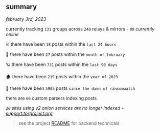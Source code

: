 
## summary
_february 3rd, 2023_

currently tracking `131` groups across `240` relays & mirrors - _`80` currently online_

⏲ there have been `18` posts within the `last 24 hours`

🦈 there have been `27` posts within the `month of february`

🪐 there have been `731` posts within the `last 90 days`

🏚 there have been `219` posts within the `year of 2023`

🦕 there have been `5905` posts `since the dawn of ransomwatch`

there are `66` custom parsers indexing posts

_`20` sites using v2 onion services are no longer indexed - [support.torproject.org](https://support.torproject.org/onionservices/v2-deprecation/)_

> see the project [README](https://github.com/joshhighet/ransomwatch#ransomwatch--) for backend technicals

